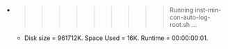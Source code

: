 * >>>>>>>>> Running inst-min-con-auto-log-root.sh ...
  * Disk size = 961712K. Space Used = 16K. Runtime = 00:00:00:01.
